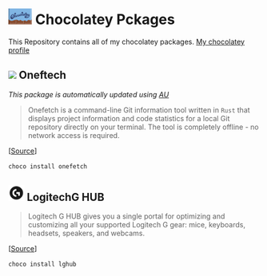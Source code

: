 # <img src="./icons/choco.svg" height="32" /> Chocolatey Pckages

This Repository contains all of my chocolatey packages.
[My chocolatey profile](https://community.chocolatey.org/profiles/kamack38)

## <img src="https://rawcdn.githack.com/o2sh/onefetch/main/assets/onefetch.svg" height="32" /> Oneftech

*This package is automatically updated using [AU](https://github.com/majkinetor/au)*

> Onefetch is a command-line Git information tool written in `Rust` that displays project information and code statistics for a local Git repository directly on your terminal. The tool is completely offline - no network access is required.

[[Source](https://github.com/o2sh/onefetch)]

```powershell
choco install onefetch
```

## <img src="./logitechghub/icons/lg-hub.png" height="32" /> LogitechG HUB

> Logitech G HUB gives you a single portal for optimizing and customizing all your supported Logitech G gear: mice, keyboards, headsets, speakers, and webcams.

[[Source](https://support.logi.com/hc/articles/360025298133)]

```powershell
choco install lghub
```
